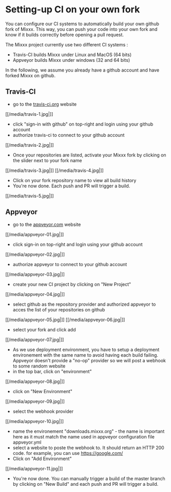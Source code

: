 # Setting-up CI on your own fork

You can configure our CI systems to automatically build your own github
fork of Mixxx. This way, you can push your code into your own fork and
know if it builds correctly before opening a pull request.

The Mixxx project currently use two different CI systems :

  - Travis-CI builds Mixxx under Linux and MacOS (64 bits)
  - Appveyor builds Mixxx under windows (32 and 64 bits)

In the following, we assume you already have a github account and have
forked Mixxx on github.

## Travis-CI

  - go to the [travis-ci.org](https://travis-ci.org) website

[[/media/travis-1.jpg|]]

  - click "sign-in with github" on top-right and login using your github
    account
  - authorize travis-ci to connect to your github account

[[/media/travis-2.jpg|]]

  - Once your repositories are listed, activate your Mixxx fork by
    clicking on the slider next to your fork name

[[/media/travis-3.jpg|]] [[/media/travis-4.jpg|]]

  - Click on your fork repository name to view all build history
  - You're now done. Each push and PR will trigger a build.

[[/media/travis-5.jpg|]]

## Appveyor

  - go to the [appveyor.com](https://www.appveyor.com) website

[[/media/appveyor-01.jpg|]]

  - click sign-in on top-right and login using your github account

[[/media/appveyor-02.jpg|]]

  - authorize appveyor to connect to your github account

[[/media/appveyor-03.jpg|]]

  - create your new CI project by clicking on "New Project"

[[/media/appveyor-04.jpg|]]

  - select github as the repository provider and authorized appveyor to
    acces the list of your repositories on github

[[/media/appveyor-05.jpg|]] [[/media/appveyor-06.jpg|]]

  - select your fork and click add

[[/media/appveyor-07.jpg|]]

  - As we use deployment environment, you have to setup a deployment
    environement with the same name to avoid having each build failing.
    Appveyor doesn't provide a "no-op" provider so we will post a
    webhook to some random website
  - in the top bar, click on "environment"

[[/media/appveyor-08.jpg|]]

  - click on "New Environment"

[[/media/appveyor-09.jpg|]]

  - select the webhook provider

[[/media/appveyor-10.jpg|]]

  - name the environement "downloads.mixxx.org" - the name is important
    here as it must match the name used in appveyor configuration file
    appveyor.yml
  - select a website to poste the webhook to. It should return an HTTP
    200 code. for example, you can use <https://google.com/>
  - Click on "Add Environment"

[[/media/appveyor-11.jpg|]]

  - You're now done. You can manually trigger a build of the master
    branch by clicking on "New Build" and each push and PR will trigger
    a build.
